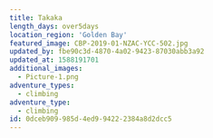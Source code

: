 ```yaml
---
title: Takaka
length_days: over5days
location_region: 'Golden Bay'
featured_image: CBP-2019-01-NZAC-YCC-502.jpg
updated_by: fbe90c3d-4870-4a02-9423-87030abb3a92
updated_at: 1588191701
additional_images:
  - Picture-1.png
adventure_types:
  - climbing
adventure_type:
  - climbing
id: 0dceb909-985d-4ed9-9422-2384a8d2dcc5
---
```

